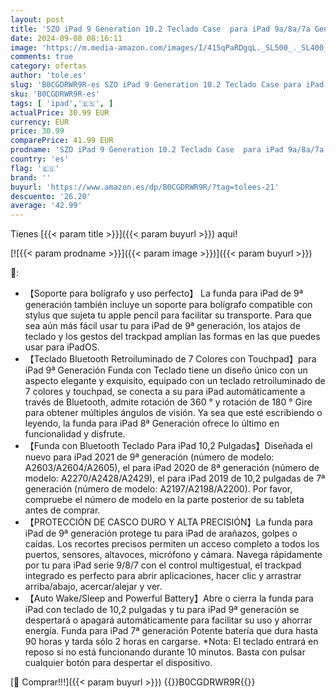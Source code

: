 ```yaml
---
layout: post
title: 'SZO iPad 9 Generation 10.2 Teclado Case  para iPad 9a/8a/7a Generation Estuche para Teclado  360°Touchpad Flip Hard Cover Case  Wireless Bluetooth Keyboard 7 retroiluminación  Auto Sleep/Wake  Rosa'
date: 2024-09-08 08:16:11
image: 'https://m.media-amazon.com/images/I/415qPaRDgqL._SL500_._SL400_.jpg'
comments: true
category: ofertas
author: 'tole.es'
slug: 'B0CGDRWR9R-es SZO iPad 9 Generation 10.2 Teclado Case para iPad 9a/8a/7a...'
sku: 'B0CGDRWR9R-es'
tags: [ 'ipad','🇪🇸', ]
actualPrice: 30.99 EUR
currency: EUR
price: 30.99
comparePrice: 41.99 EUR
prodname: 'SZO iPad 9 Generation 10.2 Teclado Case  para iPad 9a/8a/7a Generation Estuche para Teclado  360°Touchpad Flip Hard Cover Case  Wireless Bluetooth Keyboard 7 retroiluminación  Auto Sleep/Wake  Rosa'
country: 'es'
flag: '🇪🇸'
brand: ''
buyurl: 'https://www.amazon.es/dp/B0CGDRWR9R/?tag=tolees-21'
descuento: '26.20'
average: '42.99'
---
```


Tienes [{{< param title >}}]({{< param buyurl >}}) aqui!

[![{{< param prodname >}}]({{< param image >}})]({{< param buyurl >}})

🔎:

- 【Soporte para bolígrafo y uso perfecto】 La funda para iPad de 9ª generación también incluye un soporte para bolígrafo compatible con stylus que sujeta tu apple pencil para facilitar su transporte. Para que sea aún más fácil usar tu para iPad de 9ª generación, los atajos de teclado y los gestos del trackpad amplían las formas en las que puedes usar para iPadOS.
- 【Teclado Bluetooth Retroiluminado de 7 Colores con Touchpad】para iPad 9ª Generación Funda con Teclado tiene un diseño único con un aspecto elegante y exquisito, equipado con un teclado retroiluminado de 7 colores y touchpad, se conecta a su para iPad automáticamente a través de Bluetooth, admite rotación de 360 ° y rotación de 180 ° Gire para obtener múltiples ángulos de visión. Ya sea que esté escribiendo o leyendo, la funda para iPad 8ª Generación ofrece lo último en funcionalidad y disfrute.
- 【Funda con Bluetooth Teclado Para iPad 10,2 Pulgadas】Diseñada el nuevo para iPad 2021 de 9ª generación (número de modelo: A2603/A2604/A2605), el para iPad 2020 de 8ª generación (número de modelo: A2270/A2428/A2429), el para iPad 2019 de 10,2 pulgadas de 7ª generación (número de modelo: A2197/A2198/A2200). Por favor, compruebe el número de modelo en la parte posterior de su tableta antes de comprar.
- 【PROTECCIÓN DE CASCO DURO Y ALTA PRECISIÓN】La funda para iPad de 9ª generación protege tu para iPad de arañazos, golpes o caídas. Los recortes precisos permiten un acceso completo a todos los puertos, sensores, altavoces, micrófono y cámara. Navega rápidamente por tu para iPad serie 9/8/7 con el control multigestual, el trackpad integrado es perfecto para abrir aplicaciones, hacer clic y arrastrar arriba/abajo, acercar/alejar y ver.
- 【Auto Wake/Sleep and Powerful Battery】Abre o cierra la funda para iPad con teclado de 10,2 pulgadas y tu para iPad 9ª generación se despertará o apagará automáticamente para facilitar su uso y ahorrar energía. Funda para iPad 7ª generación Potente batería que dura hasta 90 horas y tarda sólo 2 horas en cargarse. *Nota: El teclado entrará en reposo si no está funcionando durante 10 minutos. Basta con pulsar cualquier botón para despertar el dispositivo.

[🛒 Comprar!!!]({{< param buyurl >}})
{{<world>}}B0CGDRWR9R{{</world>}}
